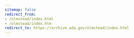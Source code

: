 ```yaml
---
sitemap: false
redirect_from:
- /olmstead/index.html
- /olmstead/index.htm
redirect_to: https://archive.ada.gov/olmstead/index.html
---
```

